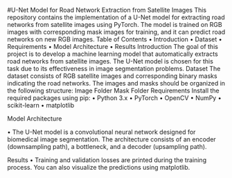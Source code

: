 #U-Net Model for Road Network Extraction from Satellite Images
This repository contains the implementation of a U-Net model for extracting road networks from satellite images using PyTorch. The model is trained on RGB images with corresponding mask images for training, and it can predict road networks on new RGB images.
Table of Contents
•	Introduction
•	Dataset
•	Requirements
•	Model Architecture
•	Results
Introduction
The goal of this project is to develop a machine learning model that automatically extracts road networks from satellite images. The U-Net model is chosen for this task due to its effectiveness in image segmentation problems.
Dataset
The dataset consists of RGB satellite images and corresponding binary masks indicating the road networks. The images and masks should be organized in the following structure:
Image Folder
Mask Folder
Requirements
Install the required packages using pip:
•	Python 3.x
•	PyTorch
•	OpenCV
•	NumPy
•	scikit-learn
•	matplotlib



Model Architecture

•	The U-Net model is a convolutional neural network designed for biomedical image segmentation. The architecture consists of an encoder (downsampling path), a bottleneck, and a decoder (upsampling path).
 













Results
•	Training and validation losses are printed during the training process. You can also visualize the predictions using matplotlib.
 




